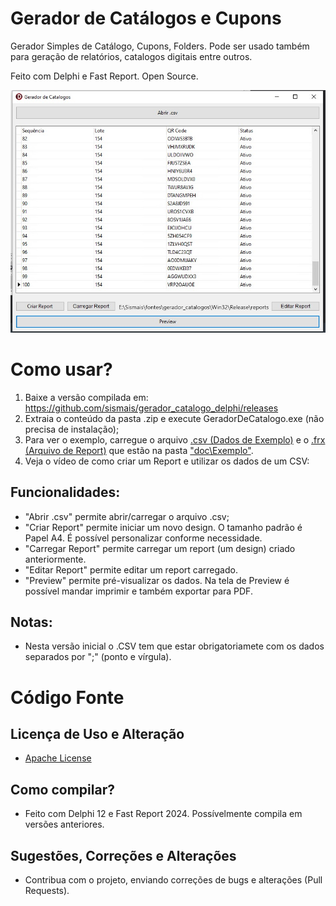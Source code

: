 # Gerador de Catálogos e Cupons
Gerador Simples de Catálogo, Cupons, Folders. 
Pode ser usado também para geração de relatórios, catalogos digitais entre outros.

Feito com Delphi e Fast Report. Open Source.

![Imagem da Tela Principal](doc/Tela%20do%20Programa.jpg)

# Como usar?
1. Baixe a versão compilada em:
   https://github.com/sismais/gerador_catalogo_delphi/releases
2. Extraia o conteúdo da pasta .zip e execute GeradorDeCatalogo.exe (não precisa de instalação);
3. Para ver o exemplo, carregue o arquivo [.csv (Dados de Exemplo)](doc/Exemplos/Cupom%20com%20QR%20Code%20-%20Dados.csv) e o [.frx (Arquivo de Report)](doc/Exemplos/Cupom%20com%20QR%20Code%20-%20Dados.fr3) que estão na pasta ["doc\Exemplo"](doc/Exemplos/).
4. Veja o vídeo de como criar um Report e utilizar os dados de um CSV:

## Funcionalidades:
- "Abrir .csv" permite abrir/carregar o arquivo .csv;
- "Criar Report" permite iniciar um novo design. O tamanho padrão é Papel A4. É possível personalizar conforme necessidade.
- "Carregar Report" permite carregar um report (um design) criado anteriormente.
- "Editar Report" permite editar um report carregado.
- "Preview" permite pré-visualizar os dados. Na tela de Preview é possível mandar imprimir e também exportar para PDF.

## Notas:
- Nesta versão inicial o .CSV tem que estar obrigatoriamete com os dados separados por ";" (ponto e vírgula).

# Código Fonte

## Licença de Uso e Alteração
- [Apache License](LICENSE)

## Como compilar?

- Feito com Delphi 12 e Fast Report 2024. Possívelmente compila em versões anteriores.

## Sugestões, Correções e Alterações
- Contribua com o projeto, enviando correções de bugs e alterações (Pull Requests).

